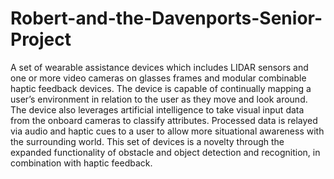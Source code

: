 # Robert-and-the-Davenports-Senior-Project

A set of wearable assistance devices which includes LIDAR sensors and one or more video cameras on glasses frames
and modular combinable haptic feedback devices. The device is capable of continually mapping a user’s environment in
relation to the user as they move and look around. The device also leverages artificial intelligence to take visual input
data from the onboard cameras to classify attributes. Processed data is relayed via audio and haptic cues to a user to allow
more situational awareness with the surrounding world. This set of devices is a novelty through the expanded
functionality of obstacle and object detection and recognition, in combination with haptic feedback.
